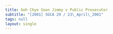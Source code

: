 ```yaml
---
title: Goh Chye Soon Jimmy v Public Prosecutor
subtitle: "[2001] SGCA 29 / 23\_April\_2001"
tags: null
layout: single
---
```


